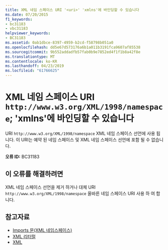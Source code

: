 ```yaml
---
title: XML 네임 스페이스 URI '<uri>' 'xmlns'에 바인딩할 수 있습니다
ms.date: 07/20/2015
f1_keywords:
- bc31183
- vbc31183
helpviewer_keywords:
- BC31183
ms.assetid: 0ab1dbce-8397-4959-b2cd-f58798b051a0
ms.openlocfilehash: dd5e67d573176a6b1a011b3191fca9607af85538
ms.sourcegitcommit: 9b552addadfb57fab0b9e7852ed4f1f1b8a42f8e
ms.translationtype: MT
ms.contentlocale: ko-KR
ms.lasthandoff: 04/23/2019
ms.locfileid: "61766625"
---
```

# <a name="xml-namespace-uri-httpwwww3orgxml1998namespace-can-be-bound-only-to-xmlns"></a>XML 네임 스페이스 URI `http://www.w3.org/XML/1998/namespace`; 'xmlns'에 바인딩할 수 있습니다
URI `http://www.w3.org/XML/1998/namespace` XML 네임 스페이스 선언에 사용 됩니다. 이 URI는 예약 된 네임 스페이스 및 XML 네임 스페이스 선언에 포함 될 수 없습니다.  
  
 **오류 ID:** BC31183  
  
## <a name="to-correct-this-error"></a>이 오류를 해결하려면  
  
XML 네임 스페이스 선언을 제거 하거나 대체 URI `http://www.w3.org/XML/1998/namespace` 올바른 네임 스페이스 URI 사용 하 여 합니다.  
  
## <a name="see-also"></a>참고자료

- [Imports 문(XML 네임스페이스)](../../../visual-basic/language-reference/statements/imports-statement-xml-namespace.md)
- [XML 리터럴](../../../visual-basic/language-reference/xml-literals/index.md)
- [XML](../../../visual-basic/programming-guide/language-features/xml/index.md)
